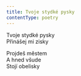 ```yaml
---
title: Tvoje stydké pysky
contentType: poetry
---
```


<section>

Tvoje stydké pysky  
Přinášej mi zisky

Projdeš městem  
A hned všude  
Stojí obelisky

</section>
